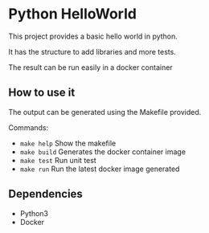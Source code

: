 # Python HelloWorld

This project provides a basic hello world in python.

It has the structure to add libraries and more tests.

The result can be run easily in a docker container

## How to use it

The output can be generated using the Makefile provided.

Commands:
* `make help` Show the makefile
* `make build` Generates the docker container image
* `make test` Run unit test
* `make run` Run the latest docker image generated

## Dependencies

* Python3
* Docker
